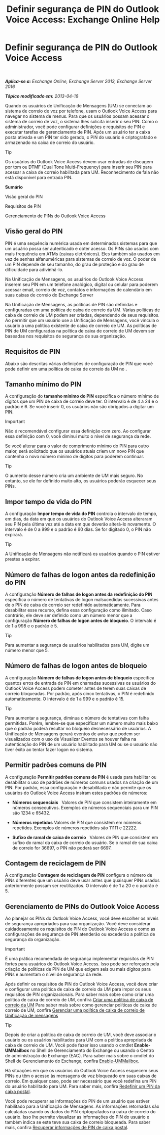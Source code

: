 ﻿---
title: 'Definir segurança de PIN do Outlook Voice Access: Exchange Online Help'
TOCTitle: Definir segurança de PIN do Outlook Voice Access
ms:assetid: ef6d9151-d333-4f52-9338-273f7a291e54
ms:mtpsurl: https://technet.microsoft.com/pt-br/library/Bb125162(v=EXCHG.150)
ms:contentKeyID: 50556308
ms.date: 04/23/2018
mtps_version: v=EXCHG.150
ms.translationtype: HT
---

# Definir segurança de PIN do Outlook Voice Access

 

_**Aplica-se a:** Exchange Online, Exchange Server 2013, Exchange Server 2016_

_**Tópico modificado em:** 2013-04-16_

Quando os usuários de Unificação de Mensagens (UM) se conectam ao sistema de correio de voz por telefone, usam o Outlook Voice Access para navegar no sistema de menus. Para que os usuários possam acessar o sistema de correio de voz, o sistema lhes solicita inserir o seu PIN. Como o administrador, você pode configurar definições e requisitos de PIN e executar tarefas de gerenciamento de PIN. Após um usuário ter a caixa posta ativada e um PIN ter sido gerado, o PIN do usuário é criptografado e armazenado na caixa de correio do usuário.


> [!TIP]
> Os usuários do Outlook Voice Access devem usar entradas de discagem por tom ou DTMF (Dual Tone Multi-Frequency) para inserir seu PIN para acessar a caixa de correio habilitada para UM. Reconhecimento de fala não está disponível para entrada PIN.



**Sumário**

Visão geral do PIN

Requisitos de PIN

Gerenciamento de PINs do Outlook Voice Access

## Visão geral do PIN

PIN é uma sequência numérica usada em determinados sistemas para que um usuário possa ser autenticado e obter acesso. Os PINs são usados com mais frequência em ATMs (caixas eletrônicos). Eles também são usados em vez de senhas alfanuméricas para sistemas de correio de voz. O poder de um PIN depende de seu tamanho, do grau de proteção e do grau de dificuldade para adivinhá-lo.

Na Unificação de Mensagens, os usuários do Outlook Voice Access inserem seu PIN em um telefone analógico, digital ou celular para poderem acessar email, correio de voz, contatos e informações de calendário em suas caixas de correio do Exchange Server

Na Unificação de Mensagens, as políticas de PIN são definidas e configuradas em uma política de caixa de correio da UM. Várias políticas de caixa de correio de UM podem ser criadas, dependendo de seus requisitos. Ao permitir que um usuário use a Unificação de Mensagens, você vincula o usuário a uma política existente de caixa de correio de UM. As políticas de PIN de UM configuradas na política de caixa de correio de UM devem ser baseadas nos requisitos de segurança de sua organização.

## Requisitos de PIN

Abaixo são descritas várias definições de configuração de PIN que você pode definir em uma política de caixa de correio da UM no .

## Tamanho mínimo do PIN

A configuração do **tamanho mínimo do PIN** especifica o número mínimo de dígitos que um PIN de caixa de correio deve ter. O intervalo é de 4 a 24 e o padrão é 6. Se você inserir 0, os usuários não são obrigados a digitar um PIN.


> [!IMPORTANT]
> Não é recomendável configurar essa definição com zero. Ao configurar essa definição com 0, você diminui muito o nível de segurança da rede.



Se você alterar para o valor de comprimento mínimo do PIN para outro maior, será solicitado que os usuários atuais criem um novo PIN que contenha o novo número mínimo de dígitos para poderem continuar.


> [!TIP]
> O aumento desse número cria um ambiente de UM mais seguro. No entanto, se ele for definido muito alto, os usuários poderão esquecer seus PINs.



## Impor tempo de vida do PIN

A configuração **Impor tempo de vida do PIN** controla o intervalo de tempo, em dias, da data em que os usuários do Outlook Voice Access alteraram seu PIN pela última vez até a data em que deverão alterá-lo novamente. O intervalo é de 0 a 999 e o padrão é 60 dias. Se for digitado 0, o PIN não expirará.


> [!TIP]
> A Unificação de Mensagens não notificará os usuários quando o PIN estiver prestes a expirar.



## Número de falhas de logon antes da redefinição do PIN

A configuração **Número de falhas de logon antes da redefinição do PIN** especifica o número de tentativas de logon malsucedidas sucessivas antes de o PIN de caixa de correio ser redefinido automaticamente. Para desabilitar esse recurso, defina essa configuração como ilimitado. Caso contrário, ele deve ser definido como um número menor que a configuração **Número de falhas de logon antes de bloqueio**. O intervalo é de 1 a 998 e o padrão é 5.


> [!TIP]
> Para aumentar a segurança de usuários habilitados para UM, digite um número menor que 5.



## Número de falhas de logon antes de bloqueio

A configuração **Número de falhas de logon antes de bloqueio** especifica quantos erros de entrada de PIN em chamadas sucessivas os usuários do Outlook Voice Access podem cometer antes de terem suas caixas de correio bloqueadas. Por padrão, após cinco tentativas, o PIN é redefinido automaticamente. O intervalo é de 1 a 999 e o padrão é 15.


> [!TIP]
> Para aumentar a segurança, diminua o número de tentativas com falha permitidas. Porém, lembre-se que especificar um número muito mais baixo que o padrão poderá resultar no bloqueio desnecessário de usuários. A Unificação de Mensagens gerará eventos de aviso que podem ser visualizados com o uso de Visualizar Eventos se houver falha na autenticação do PIN de um usuário habilitado para UM ou se o usuário não tiver êxito ao tentar fazer logon no sistema.



## Permitir padrões comuns de PIN

A configuração **Permitir padrões comuns de PIN** é usada para habilitar ou desabilitar o uso de padrões de números comuns usados na criação de um PIN. Por padrão, essa configuração é desabilitada e não permite que os usuários do Outlook Voice Access insiram estes padrões de números:

  - **Números sequenciais**   Valores de PIN que consistem inteiramente em números consecutivos. Exemplos de números sequenciais para um PIN são 1234 e 65432.

  - **Números repetidos** Valores de PIN que consistem em números repetidos. Exemplos de números repetidos são 11111 e 22222.

  - **Sufixo de ramal de caixa de correio**   Valores de PIN que consistem em sufixo do ramal da caixa de correio do usuário. Se o ramal de sua caixa de correio for 36697, o PIN não poderá ser 6697.

## Contagem de reciclagem de PIN

A configuração **Contagem de reciclagem de PIN** configura o número de PINs diferentes que um usuário deve usar antes que quaisquer PINs usados anteriormente possam ser reutilizados. O intervalo é de 1 a 20 e o padrão é 5.

## Gerenciamento de PINs do Outlook Voice Access

Ao planejar os PINs do Outlook Voice Access, você deve escolher os níveis de segurança apropriados para sua organização. Você deve considerar cuidadosamente os requisitos de PIN do Outlook Voice Access e como as configurações de segurança de PIN atenderão ou excederão a política de segurança da organização.


> [!IMPORTANT]
> É uma prática recomendada de segurança implementar requisitos de PIN fortes para usuários do Outlook Voice Access. Isso pode ser reforçado pela criação de políticas de PIN de UM que exigem seis ou mais dígitos para PINs e aumentam o nível de segurança da rede.



Após definir os requisitos de PIN do Outlook Voice Access, você deve criar e configurar uma política de caixa de correio da UM para impor os seus requisitos de PIN organizacionais. Para saber mais sobre como criar uma política de caixa de correio de UM, confira [Criar uma política de caixa de correio da UM](create-a-um-mailbox-policy-exchange-2013-help.md) Para saber mais sobre como gerenciar políticas de caixa de correio de UM, confira [Gerenciar uma política de caixa de correio de Unificação de mensagens](manage-a-um-mailbox-policy-exchange-2013-help.md)


> [!TIP]
> Depois de criar a política de caixa de correio de UM, você deve associar o usuário ou os usuários habilitados para UM com a política apropriada de caixa de correio de UM. Você pode fazer isso usando o cmdlet <STRONG>Enable-UMMailbox</STRONG> no Shell de Gerenciamento do Exchange ou usando o Centro de administração do Exchange (EAC). Para saber mais sobre o cmdlet do Shell de Gerenciamento do&nbsp;Exchange, confira <A href="https://technet.microsoft.com/pt-br/library/aa998033(v=exchg.150)">Enable-UMMailbox</A>.



Há situações em que os usuários do Outlook Voice Access esquecem seus PINs ou têm o acesso às mensagens de voz bloqueado em suas caixas de correio. Em qualquer caso, pode ser necessário que você redefina um PIN do usuário habilitado para UM. Para saber mais, confira [Redefinir um PIN da caixa postal](https://docs.microsoft.com/pt-br/exchange/voice-mail-unified-messaging/set-outlook-voice-access-pin-security/reset-a-voice-mail-pin).

Você pode recuperar as informações do PIN de um usuário que estiver habilitado para a Unificação de Mensagens. As informações retornadas são calculadas usando os dados do PIN criptografados na caixa de correio do usuário. Isso lhe permite visualizar as informações do PIN do usuário e também indica se este teve sua caixa de correio bloqueada. Para saber mais, confira [Recuperar informações de PIN de caixa postal](retrieve-voice-mail-pin-information-exchange-2013-help.md).

